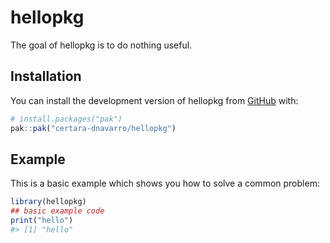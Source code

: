 
<!-- README.md is generated from README.Rmd. Please edit that file -->

# hellopkg

<!-- badges: start -->
<!-- badges: end -->

The goal of hellopkg is to do nothing useful.

## Installation

You can install the development version of hellopkg from
[GitHub](https://github.com/) with:

``` r
# install.packages("pak")
pak::pak("certara-dnavarro/hellopkg")
```

## Example

This is a basic example which shows you how to solve a common problem:

``` r
library(hellopkg)
## basic example code
print("hello")
#> [1] "hello"
```
